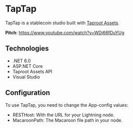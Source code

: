# TapTap

TapTap is a stablecoin studio built with [Taproot Assets](https://docs.lightning.engineering/the-lightning-network/taproot-assets).

**Pitch**: https://www.youtube.com/watch?v=WDj66fDuYUg

## Technologies

- .NET 6.0
- ASP.NET Core
- Taproot Assets API
- Visual Studio

## Configuration
To use TapTap, you need to change the App-config values:
- RESTHost: With the URL for your Lightning node.
- MacaroonPath: The Macaroon file path in your node.
